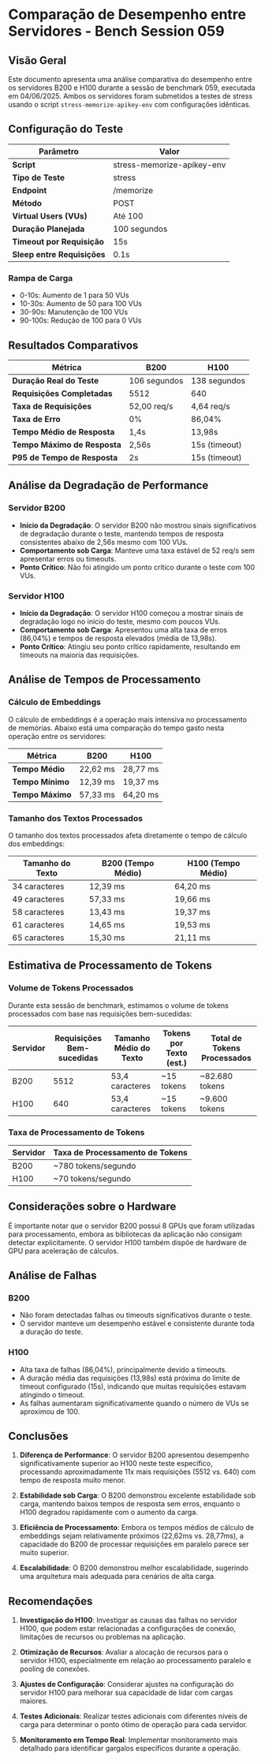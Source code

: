 # Comparação de Desempenho entre Servidores - Bench Session 059

## Visão Geral

Este documento apresenta uma análise comparativa do desempenho entre os servidores B200 e H100 durante a sessão de benchmark 059, executada em 04/06/2025. Ambos os servidores foram submetidos a testes de stress usando o script `stress-memorize-apikey-env` com configurações idênticas.

## Configuração do Teste

| Parâmetro | Valor |
|-----------|-------|
| **Script** | stress-memorize-apikey-env |
| **Tipo de Teste** | stress |
| **Endpoint** | /memorize |
| **Método** | POST |
| **Virtual Users (VUs)** | Até 100 |
| **Duração Planejada** | 100 segundos |
| **Timeout por Requisição** | 15s |
| **Sleep entre Requisições** | 0.1s |

### Rampa de Carga
* 0-10s: Aumento de 1 para 50 VUs
* 10-30s: Aumento de 50 para 100 VUs
* 30-90s: Manutenção de 100 VUs
* 90-100s: Redução de 100 para 0 VUs

## Resultados Comparativos

| Métrica | B200 | H100 |
|---------|------|------|
| **Duração Real do Teste** | 106 segundos | 138 segundos |
| **Requisições Completadas** | 5512 | 640 |
| **Taxa de Requisições** | 52,00 req/s | 4,64 req/s |
| **Taxa de Erro** | 0% | 86,04% |
| **Tempo Médio de Resposta** | 1,4s | 13,98s |
| **Tempo Máximo de Resposta** | 2,56s | 15s (timeout) |
| **P95 de Tempo de Resposta** | 2s | 15s (timeout) |

## Análise da Degradação de Performance

### Servidor B200
- **Início da Degradação**: O servidor B200 não mostrou sinais significativos de degradação durante o teste, mantendo tempos de resposta consistentes abaixo de 2,56s mesmo com 100 VUs.
- **Comportamento sob Carga**: Manteve uma taxa estável de 52 req/s sem apresentar erros ou timeouts.
- **Ponto Crítico**: Não foi atingido um ponto crítico durante o teste com 100 VUs.

### Servidor H100
- **Início da Degradação**: O servidor H100 começou a mostrar sinais de degradação logo no início do teste, mesmo com poucos VUs.
- **Comportamento sob Carga**: Apresentou uma alta taxa de erros (86,04%) e tempos de resposta elevados (média de 13,98s).
- **Ponto Crítico**: Atingiu seu ponto crítico rapidamente, resultando em timeouts na maioria das requisições.

## Análise de Tempos de Processamento

### Cálculo de Embeddings

O cálculo de embeddings é a operação mais intensiva no processamento de memórias. Abaixo está uma comparação do tempo gasto nesta operação entre os servidores:

| Métrica | B200 | H100 |
|---------|------|------|
| **Tempo Médio** | 22,62 ms | 28,77 ms |
| **Tempo Mínimo** | 12,39 ms | 19,37 ms |
| **Tempo Máximo** | 57,33 ms | 64,20 ms |

### Tamanho dos Textos Processados

O tamanho dos textos processados afeta diretamente o tempo de cálculo dos embeddings:

| Tamanho do Texto | B200 (Tempo Médio) | H100 (Tempo Médio) |
|------------------|--------------------|--------------------|
| 34 caracteres | 12,39 ms | 64,20 ms |
| 49 caracteres | 57,33 ms | 19,66 ms |
| 58 caracteres | 13,43 ms | 19,37 ms |
| 61 caracteres | 14,65 ms | 19,53 ms |
| 65 caracteres | 15,30 ms | 21,11 ms |

## Estimativa de Processamento de Tokens

### Volume de Tokens Processados

Durante esta sessão de benchmark, estimamos o volume de tokens processados com base nas requisições bem-sucedidas:

| Servidor | Requisições Bem-sucedidas | Tamanho Médio do Texto | Tokens por Texto (est.) | Total de Tokens Processados |
|----------|---------------------------|------------------------|--------------------------|------------------------------|
| B200 | 5512 | 53,4 caracteres | ~15 tokens | ~82.680 tokens |
| H100 | 640 | 53,4 caracteres | ~15 tokens | ~9.600 tokens |

### Taxa de Processamento de Tokens

| Servidor | Taxa de Processamento de Tokens |
|----------|--------------------------------|
| B200 | ~780 tokens/segundo |
| H100 | ~70 tokens/segundo |

## Considerações sobre o Hardware

É importante notar que o servidor B200 possui 8 GPUs que foram utilizadas para processamento, embora as bibliotecas da aplicação não consigam detectar explicitamente. O servidor H100 também dispõe de hardware de GPU para aceleração de cálculos.

## Análise de Falhas

### B200
- Não foram detectadas falhas ou timeouts significativos durante o teste.
- O servidor manteve um desempenho estável e consistente durante toda a duração do teste.

### H100
- Alta taxa de falhas (86,04%), principalmente devido a timeouts.
- A duração média das requisições (13,98s) está próxima do limite de timeout configurado (15s), indicando que muitas requisições estavam atingindo o timeout.
- As falhas aumentaram significativamente quando o número de VUs se aproximou de 100.

## Conclusões

1. **Diferença de Performance**: O servidor B200 apresentou desempenho significativamente superior ao H100 neste teste específico, processando aproximadamente 11x mais requisições (5512 vs. 640) com tempo de resposta muito menor.

2. **Estabilidade sob Carga**: O B200 demonstrou excelente estabilidade sob carga, mantendo baixos tempos de resposta sem erros, enquanto o H100 degradou rapidamente com o aumento da carga.

3. **Eficiência de Processamento**: Embora os tempos médios de cálculo de embeddings sejam relativamente próximos (22,62ms vs. 28,77ms), a capacidade do B200 de processar requisições em paralelo parece ser muito superior.

4. **Escalabilidade**: O B200 demonstrou melhor escalabilidade, sugerindo uma arquitetura mais adequada para cenários de alta carga.

## Recomendações

1. **Investigação do H100**: Investigar as causas das falhas no servidor H100, que podem estar relacionadas a configurações de conexão, limitações de recursos ou problemas na aplicação.

2. **Otimização de Recursos**: Avaliar a alocação de recursos para o servidor H100, especialmente em relação ao processamento paralelo e pooling de conexões.

3. **Ajustes de Configuração**: Considerar ajustes na configuração do servidor H100 para melhorar sua capacidade de lidar com cargas maiores.

4. **Testes Adicionais**: Realizar testes adicionais com diferentes níveis de carga para determinar o ponto ótimo de operação para cada servidor.

5. **Monitoramento em Tempo Real**: Implementar monitoramento mais detalhado para identificar gargalos específicos durante a operação.